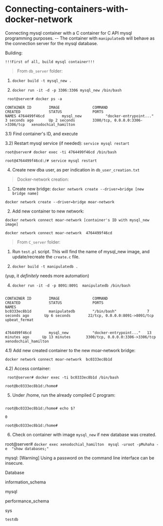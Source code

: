 # Connecting-containers-with-docker-network

Connecting mysql container with a C container for C API mysql programming purposes.  -- The container with ``manipulatedb`` will behave as the connection server for the mysql database.

Building:


``!!!First of all, build mysql container!!!``

> From ``db_server`` folder: 


1) ``docker build -t mysql_new . ``

2) ``docker run -it -d -p 3306:3306 mysql_new /bin/bash ``


`` root@server# docker ps -a``

``CONTAINER ID        IMAGE               COMMAND                  CREATED             STATUS              PORTS                              NAMES
4764499f46cd        mysql_new           "docker-entrypoint..."   3 seconds ago       Up 2 seconds        3300/tcp, 0.0.0.0:3306->3306/tcp   xenodochial_hamilton``  



3.1)  Find container's ID, and execute

3.2)  Restart mysql service (if needed): ``service mysql restart``

``
root@server# docker exec -ti 4764499f46cd /bin/bash ``

`` root@4764499f46cd:/# service mysql restart `` 


4) Create new dba user, as per indication in ``db_user_creation.txt``



> Docker-network creation: 


1) Create new bridge:  ``docker network create --driver=bridge [new bridge name]``

 ``docker network create --driver=bridge moar-network``
 
2) Add new container to new network:

``docker network connect moar-network [container's ID with mysql_new image]`` 


 ``docker network connect moar-network  4764499f46cd``  
 

> From ``C_server`` folder:


1) Run ``test.pl`` script. This will find the name of mysql_new image, and update/recreate the ``create.c`` file. 


2) `` docker build -t manipulatedb . ``


(yup, it *definitely* needs more automation) 


4) ``docker run -it -d -p 8091:8091  manipulatedb /bin/bash ``   


```  #docker ps -a  

CONTAINER ID        IMAGE               COMMAND                  CREATED             STATUS              PORTS                              NAMES
bc0333ec8b1d        manipulatedb        "/bin/bash"              7 seconds ago       Up 6 seconds        22/tcp, 0.0.0.0:8091->8091/tcp     upbeat_fermat 


4764499f46cd        mysql_new           "docker-entrypoint..."   13 minutes ago      Up 13 minutes       3300/tcp, 0.0.0.0:3306->3306/tcp   xenodochial_hamilton 
```


4.1) Add new created container to the new moar-network bridge: 


``docker network connect moar-network  bc0333ec8b1d ``  


4.2) Access container:  


`` root@server# docker exec -ti bc0333ec8b1d /bin/bash`` 

``root@bc0333ec8b1d:/home#``



5) Under /home, run the already compiled C program: 


```root@bc0333ec8b1d:/home# ./create 

root@bc0333ec8b1d:/home# echo $?

0 

root@bc0333ec8b1d:/home# 
```



6) Check on container with image ``mysql_new`` if new database was created.  


root@server# ``docker exec xenodochial_hamilton  mysql -uroot -pMuhaha -e  "show databases;"``  

mysql: [Warning] Using a password on the command line interface can be insecure. 

Database

information_schema

mysql

performance_schema

sys

``testdb``

